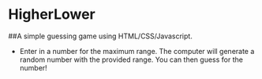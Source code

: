 # HigherLower

##A simple guessing game using HTML/CSS/Javascript.

- Enter in a number for the maximum range. The computer will generate a random number with the provided range. You can then guess for the number!
